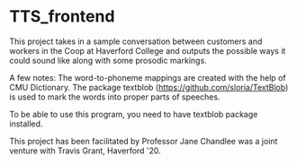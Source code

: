 # TTS_frontend
This project takes in a sample conversation between customers and workers in the Coop at Haverford College and outputs the possible ways it could sound like along with some prosodic markings. 

A few notes:
  The word-to-phoneme mappings are created with the help of CMU Dictionary. 
  The package textblob (https://github.com/sloria/TextBlob) is used to mark the words into proper parts of speeches.
  

To be able to use this program, you need to have textblob package installed. 

This project has been facilitated by Professor Jane Chandlee was a joint venture with Travis Grant, Haverford '20.
